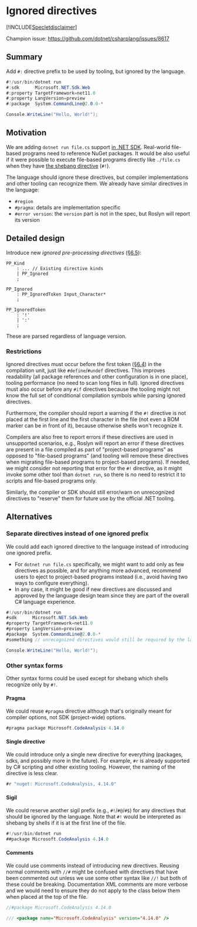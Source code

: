 # Ignored directives

[!INCLUDE[Specletdisclaimer](./speclet-disclaimer.md)]

Champion issue: <https://github.com/dotnet/csharplang/issues/8617>

## Summary

Add `#:` directive prefix to be used by tooling, but ignored by the language.

```cs
#!/usr/bin/dotnet run
#:sdk      Microsoft.NET.Sdk.Web
#:property TargetFramework=net11.0
#:property LangVersion=preview
#:package  System.CommandLine@2.0.0-*

Console.WriteLine("Hello, World!");
```

## Motivation

We are adding `dotnet run file.cs` support [in .NET SDK][dotnet-run-file].
Real-world file-based programs need to reference NuGet packages.
It would be also useful if it were possible to execute file-based programs directly like `./file.cs` when they have [the shebang directive][shebang] (`#!`).

The language should ignore these directives, but compiler implementations and other tooling can recognize them.
We already have similar directives in the language:
- `#region`
- `#pragma`: details are implementation specific
- `#error version`: the `version` part is not in the spec, but Roslyn will report its version

## Detailed design

Introduce new *ignored pre-processing directives* ([§6.5][directives]):

```antlr
PP_Kind
    : ... // Existing directive kinds
    | PP_Ignored
    ;

PP_Ignored
    : PP_IgnoredToken Input_Character*
    ;

PP_IgnoredToken
    : '!'
    | ':'
    ;
```

These are parsed regardless of language version.

### Restrictions

Ignored directives must occur before the first token ([§6.4][tokens]) in the compilation unit, just like `#define`/`#undef` directives.
This improves readability (all package references and other configuration is in one place), tooling performance (no need to scan long files in full).
Ignored directives must also occur before any `#if` directives because the tooling might not know the full set of conditional compilation symbols while parsing ignored directives.

Furthermore, the compiler should report a warning if the `#!` directive is not placed at the first line and the first character in the file
(not even a BOM marker can be in front of it), because otherwise shells won't recognize it.

Compilers are also free to report errors if these directives are used in unsupported scenarios,
e.g., Roslyn will report an error if these directives are present in a file compiled as part of "project-based programs" as opposed to "file-based programs"
(and tooling will remove these directives when migrating file-based programs to project-based programs).
If needed, we might consider not reporting that error for the `#!` directive, as it might invoke some other tool than `dotnet run`, so there is no need to restrict it to scripts and file-based programs only.

Similarly, the compiler or SDK should still error/warn on unrecognized directives to "reserve" them for future use by the official .NET tooling.

<!--
## Drawbacks
-->

## Alternatives

### Separate directives instead of one ignored prefix

We could add each ignored directive to the language instead of introducing one ignored prefix.
- For `dotnet run file.cs` specifically, we might want to add only as few directives as possible,
  and for anything more advanced, recommend users to eject to project-based programs instead
  (i.e., avoid having two ways to configure everything).
- In any case, it might be good if new directives are discussed and approved by the language design team
  since they are part of the overall C# language experience.

```cs
#!/usr/bin/dotnet run
#sdk      Microsoft.NET.Sdk.Web
#property TargetFramework=net11.0
#property LangVersion=preview
#package  System.CommandLine@2.0.0-*
#something // unrecognized directives would still be required by the language spec to be an error

Console.WriteLine("Hello, World!");
```

### Other syntax forms

Other syntax forms could be used except for shebang which shells recognize only by `#!`.

#### Pragma

We could reuse `#pragma` directive although that's originally meant for compiler options, not SDK (project-wide) options.

```cs
#pragma package Microsoft.CodeAnalysis 4.14.0
```

#### Single directive

We could introduce only a single new directive for everything (packages, sdks, and possibly more in the future).
For example, `#r` is already supported by C# scripting and other existing tooling.
However, the naming of the directive is less clear.

```cs
#r "nuget: Microsoft.CodeAnalysis, 4.14.0"
```

#### Sigil

We could reserve another sigil prefix (e.g., `#!`/`#@`/`#$`) for any directives that should be ignored by the language.
Note that `#!` would be interpreted as shebang by shells if it is at the first line of the file.

```cs
#!/usr/bin/dotnet run
##package Microsoft.CodeAnalysis 4.14.0
```

#### Comments

We could use comments instead of introducing new directives.
Reusing normal comments with `//#` might be confused with directives that have been commented out unless we use some other syntax like `//!` but both of these could be breaking.
Documentation XML comments are more verbose and we would need to ensure they do not apply to the class below them when placed at the top of the file.

```cs
//#package Microsoft.CodeAnalysis 4.14.0
```

```cs
/// <package name="Microsoft.CodeAnalysis" version="4.14.0" />
```

<!--
## Links
-->

[dotnet-run-file]: https://github.com/dotnet/sdk/pull/46915
[shebang]: https://en.wikipedia.org/wiki/Shebang_%28Unix%29
[tokens]: https://github.com/dotnet/csharpstandard/blob/f885375267570784d8d529d94893555494781abb/standard/lexical-structure.md#64-tokens
[directives]: https://github.com/dotnet/csharpstandard/blob/f885375267570784d8d529d94893555494781abb/standard/lexical-structure.md#65-pre-processing-directives
